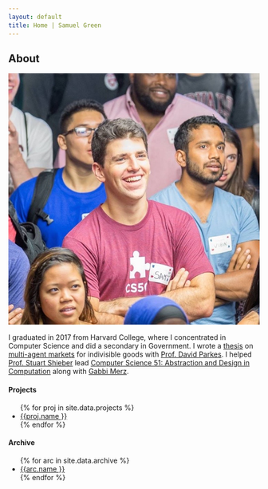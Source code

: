 ```yaml
---
layout: default
title: Home | Samuel Green
---
```


## About

<img class="profile-picture" src="headshot_new.jpg">

I graduated in 2017 from Harvard 
College, where I concentrated in
Computer Science and did a 
secondary in Government. I wrote a [thesis](/thesis.pdf)
on [multi-agent markets](https://en.wikipedia.org/wiki/Two-sided_market) for indivisible goods with
[Prof. David Parkes](http://www.eecs.harvard.edu/~parkes/).
I helped
[Prof. Stuart Shieber](http://eecs.harvard.edu/shieber/) lead [Computer Science 51: Abstraction and 
Design in Computation](http://cs51.io) along with [Gabbi Merz](http://gcmerz.github.io). 

#### Projects
<ul>
{% for proj in site.data.projects %}
    <li> <a href="{{proj.link}}">{{proj.name }}</a> </li>
{% endfor %}
</ul>

#### Archive
<ul>
{% for arc in site.data.archive %}
    <li> <a href="{{arc.link}}">{{arc.name }}</a> </li>
{% endfor %}
</ul>

